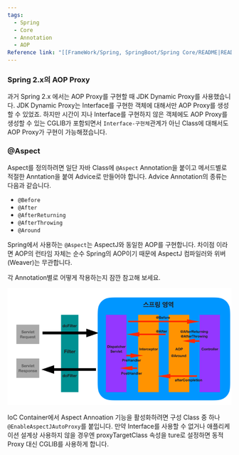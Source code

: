 ```yaml
---
tags:
  - Spring
  - Core
  - Annotation
  - AOP
Reference link: "[[FrameWork/Spring, SpringBoot/Spring Core/README|README]]"
---
```

### Spring 2.x의 AOP Proxy
과거 Spring 2.x 에서는 AOP Proxy를 구현할 때 JDK Dynamic Proxy를 사용했습니다.
JDK Dynamic Proxy는 Interface를 구현한 객체에 대해서만 AOP Proxy를 생성할 수 있었죠.
하지만 시간이 지나 Interface를 구현하지 않은 객체에도 AOP Proxy를 생성할 수 있는 CGLIB가 포함되면서  `Interface-구현체`관계가 아닌 Class에 대해서도 AOP Proxy가 구현이 가능해졌습니다.

### @Aspect
Aspect를 정의하려면 일단 자바 Class에 `@Aspect` Annotation을 붙이고 메서드별로 적절한 Anntation을 붙여 Advice로 만들어야 합니다.
Advice Annotation의 종류는 다음과 같습니다.
* `@Before`
* `@After`
* `@AfterReturning`
* `@AfterThrowing`
* `@Around`

Spring에서 사용하는 `@Aspect`는 AspectJ와 동일한 AOP를 구현합니다.
차이점 이라면 AOP의 런타임 자체는 순수 Spring의 AOP이기 때문에 AspectJ 컴파일러와 위버(Weaver)는 무관합니다.

각 Annotation별로 어떻게 작용하는지 잠깐 참고해 보세요.

![image](https://github.com/SubiYoon/SubiYoon.github.io/blob/main/Attached%20File/Pasted%20image%2020240522171850.png?raw=true)

IoC Container에서 Aspect Annoation 기능을 활성화하려면 구성 Class 중 하나`@EnableAspectJAutoProxy`를 붙입니다.
만약 Interface를 사용할 수 없거나 애플리케이션 설계상 사용하지 않을 경우엔 proxyTargetClass 속성을 ture로 설정하면 동적 Proxy 대신 CGLIB를 사용하게 합니다.